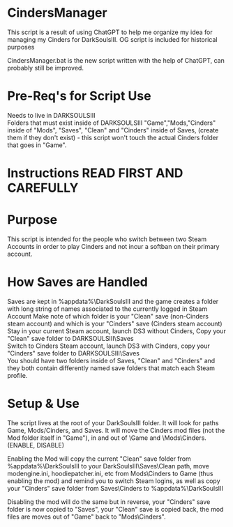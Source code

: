 # CindersManager
This script is a result of using ChatGPT to help me organize my idea for managing my Cinders for DarkSoulsIII.
OG script is included for historical purposes

CindersManager.bat is the new script written with the help of ChatGPT, can probably still be improved.

# Pre-Req's for Script Use
Needs to live in DARKSOULSIII\
Folders that must exist inside of DARKSOULSIII "Game","Mods,"Cinders" inside of "Mods", "Saves", "Clean" and "Cinders" inside of Saves, (create them if they don't exist) - this script won't touch the actual Cinders folder that goes in "Game".

# Instructions READ FIRST AND CAREFULLY

# Purpose
This script is intended for the people who switch between two Steam Accounts in order to play Cinders and not incur a softban on their primary account.

# How Saves are Handled
Saves are kept in %appdata%\DarkSoulsIII and the game creates a folder with long string of names associated to the currently logged in Steam Account
Make note of which folder is your "Clean" save (non-Cinders steam account) and which is your "Cinders" save (Cinders steam account)
Stay in your current Steam account, launch DS3 without Cinders, Copy your "Clean" save folder to DARKSOULSIII\Saves\
Switch to Cinders Steam account, launch DS3 with Cinders, copy your "Cinders" save folder to DARKSOULSIII\Saves\
You should have two folders inside of Saves, "Clean" and "Cinders" and they both contain differently named save folders that match each Steam profile.

# Setup & Use
The script lives at the root of your DarkSoulsIII folder.
It will look for paths Game, Mods/Cinders, and Saves.
It will move the Cinders mod files (not the Mod folder itself in "Game"), in and out of \Game and \Mods\Cinders. (ENABLE, DISABLE)

Enabling the Mod will copy the current "Clean" save folder from %appdata%\DarkSoulsIII to your DarkSoulsIII\Saves\Clean path, move modengine.ini, hoodiepatcher.ini, etc from Mods\Cinders to Game (thus enabling the mod) and remind you to switch Steam logins, as well as copy your "Cinders" save folder from Saves\Cinders to %appdata%\DarkSoulsIII

Disabling the mod will do the same but in reverse, your "Cinders" save folder is now copied to "Saves", your "Clean" save is copied back, the mod files are moves out of "Game" back to "Mods\Cinders".
